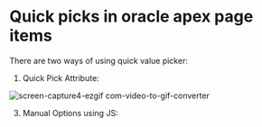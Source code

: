 # Quick picks in oracle apex page items

There are two ways of using quick value picker:
1. Quick Pick Attribute:

![screen-capture4-ezgif com-video-to-gif-converter](https://github.com/user-attachments/assets/9cf78235-ab82-4699-ac3b-eaccf7daf794)

3. Manual Options using JS:
